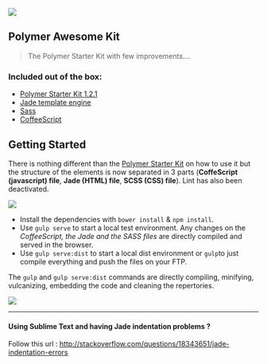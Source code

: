 ![](http://image.noelshack.com/fichiers/2015/52/1450692669-polymerawesome.png)
## Polymer Awesome Kit
> The Polymer Starter Kit with few improvements....

### Included out of the box:
* [Polymer Starter Kit 1.2.1](https://github.com/polymerelements/polymer-starter-kit/releases)
* [Jade template engine](http://jade-lang.com/)
* [Sass](http://sass-lang.com/)
* [CoffeeScript](http://coffeescript.org/)

## Getting Started

There is nothing different than the [Polymer Starter Kit](https://github.com/PolymerElements/polymer-starter-kit) on how to use it but the structure of the elements is now separated in 3 parts (**CoffeScript (javascript) file**, **Jade (HTML) file**, **SCSS (CSS) file**). Lint has also been deactivated. 

![](http://image.noelshack.com/fichiers/2015/52/1450693863-capture-d-ecran-2015-12-21-a-11-30-35.png)

* Install the dependencies with `bower install` & `npm install`. 
* Use `gulp serve` to start a local test environment. Any changes on the *CoffeeScript, the Jade and the SASS files* are directly compiled and served in the browser. 
* Use `gulp serve:dist` to start a local dist environment or `gulp`to just compile everything and push the files on your FTP. 

The `gulp` and `gulp serve:dist` commands are directly compiling, minifying, vulcanizing, embedding the code and cleaning the repertories.

![](http://image.noelshack.com/fichiers/2015/52/1450694633-jadesass.png)

-----

#### Using Sublime Text and having Jade indentation problems ?
Follow this url : http://stackoverflow.com/questions/18343651/jade-indentation-errors